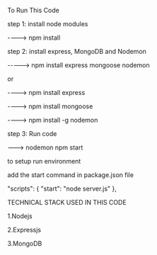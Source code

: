 To Run This Code 

step 1: install node modules

----> npm install

step 2: install express, MongoDB and Nodemon

-----> npm install express mongoose nodemon

or 

----> npm install express

----> npm install mongoose

----> npm install -g nodemon

step 3: Run code

---> nodemon npm start

to setup run environment 

add the start command in package.json file

 "scripts": {
    "start": "node server.js"
  },

TECHNICAL STACK USED IN THIS CODE

1.Nodejs

2.Expressjs

3.MongoDB   
